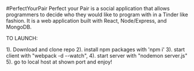 #PerfectYourPair
Perfect your Pair is a social application that allows programmers to decide who they would like to program with in a Tinder like fashion. It is a web application built with React, Node/Express, and MongoDB.

TO LAUNCH:

1). Download and clone repo
2). install npm packages with 'npm i'
3). start client with "webpack -d --watch",
4). start server with "nodemon server.js"
5). go to local host at shown port and enjoy!
